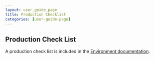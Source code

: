 ```yaml
---
layout: user_guide_page
title: Production Checklist
categories: [user-guide-page]
---
```


## Production Check List
A production check list is included in the [Environment documentation](environment.md#multi-node--production-checklist). 
